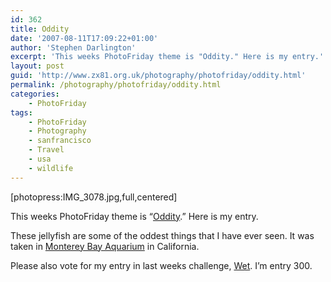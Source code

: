```yaml
---
id: 362
title: Oddity
date: '2007-08-11T17:09:22+01:00'
author: 'Stephen Darlington'
excerpt: 'This weeks PhotoFriday theme is "Oddity." Here is my entry.'
layout: post
guid: 'http://www.zx81.org.uk/photography/photofriday/oddity.html'
permalink: /photography/photofriday/oddity.html
categories:
    - PhotoFriday
tags:
    - PhotoFriday
    - Photography
    - sanfrancisco
    - Travel
    - usa
    - wildlife
---
```


\[photopress:IMG\_3078.jpg,full,centered\]

This weeks PhotoFriday theme is “[Oddity](http://www.photofriday.com/archives/challenge/000692.php "PhotoFriday: Oddity").” Here is my entry.

These jellyfish are some of the oddest things that I have ever seen. It was taken in [Monterey Bay Aquarium](/travel/monterey-bay-aquarium.html "Monterey Bay Aquarium") in California.

Please also vote for my entry in last weeks challenge, [Wet](http://www.photofriday.com/linkviewer.php?id=690 "PhotoFriday: Wet"). I’m entry 300.